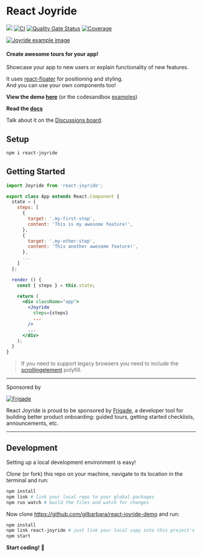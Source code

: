 # React Joyride

[![](https://badge.fury.io/js/react-joyride.svg)](https://www.npmjs.com/package/react-joyride) [![CI](https://github.com/gilbarbara/react-joyride/actions/workflows/main.yml/badge.svg)](https://github.com/gilbarbara/react-joyride/actions/workflows/main.yml) [![Quality Gate Status](https://sonarcloud.io/api/project_badges/measure?project=gilbarbara_react-joyride&metric=alert_status)](https://sonarcloud.io/summary/new_code?id=gilbarbara_react-joyride) [![Coverage](https://sonarcloud.io/api/project_badges/measure?project=gilbarbara_react-joyride&metric=coverage)](https://sonarcloud.io/summary/new_code?id=gilbarbara_react-joyride)

[![Joyride example image](http://gilbarbara.com/files/react-joyride.png)](https://react-joyride.com/)

#### Create awesome tours for your app!

Showcase your app to new users or explain functionality of new features.

It uses [react-floater](https://github.com/gilbarbara/react-floater) for positioning and styling.  
And you can use your own components too!

**View the demo [here](https://react-joyride.com/)** (or the codesandbox [examples](https://codesandbox.io/s/github/gilbarbara/react-joyride-demo))

**Read the [docs](https://docs.react-joyride.com/)**

Talk about it on the [Discussions board](https://github.com/gilbarbara/react-joyride/discussions).

## Setup

```bash
npm i react-joyride
```

## Getting Started

```jsx
import Joyride from 'react-joyride';

export class App extends React.Component {
  state = {
    steps: [
      {
        target: '.my-first-step',
        content: 'This is my awesome feature!',
      },
      {
        target: '.my-other-step',
        content: 'This another awesome feature!',
      },
      ...
    ]
  };

  render () {
    const { steps } = this.state;

    return (
      <div className="app">
        <Joyride
          steps={steps}
          ...
        />
        ...
      </div>
    );
  }
}
```

> If you need to support legacy browsers you need to include the [scrollingelement](https://github.com/mathiasbynens/document.scrollingElement) polyfill.

---

Sponsored by

[![Frigade](https://files.gilbarbara.dev/media/frigade-sponsor-v2.png)](https://frigade.com/?source=joyride)

React Joyride is proud to be sponsored by [Frigade](https://frigade.com/?source=joyride), a developer tool for building better product onboarding: guided tours, getting started checklists, announcements, etc.

---

## Development

Setting up a local development environment is easy!

Clone (or fork) this repo on your machine, navigate to its location in the terminal and run:

```bash
npm install
npm link # link your local repo to your global packages
npm run watch # build the files and watch for changes
```

Now clone https://github.com/gilbarbara/react-joyride-demo and run:

```bash
npm install
npm link react-joyride # just link your local copy into this project's node_modules
npm start
```

**Start coding!** 🎉
